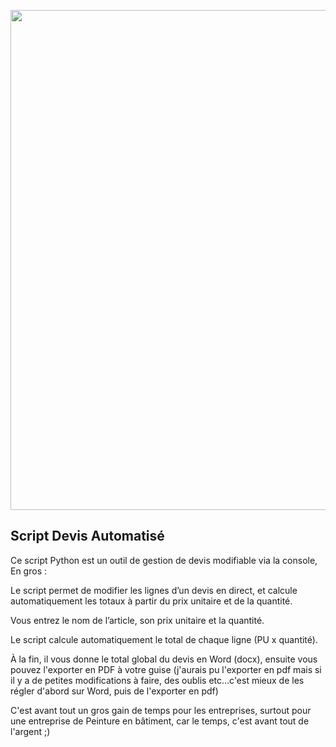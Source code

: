 <p align="center">
  <img src="script devis.png"  width="800">
</p>

## Script Devis Automatisé

Ce script Python est un outil de gestion de devis modifiable via la console, En gros :

Le script permet de modifier les lignes d’un devis en direct, et calcule automatiquement les totaux à partir du prix unitaire et de la quantité.

Vous entrez le nom de l’article, son prix unitaire et la quantité.

Le script calcule automatiquement le total de chaque ligne (PU x quantité).

À la fin, il vous donne le total global du devis en Word (docx), ensuite vous pouvez l'exporter en PDF à votre guise (j'aurais pu l'exporter en pdf mais si il y a de petites modifications à faire, des oublis etc...c'est mieux de les régler d'abord sur Word, puis de l'exporter en pdf) 

C'est avant tout un gros gain de temps pour les entreprises, surtout pour une entreprise de Peinture en bâtiment, car le temps, c'est avant tout de l'argent ;)
